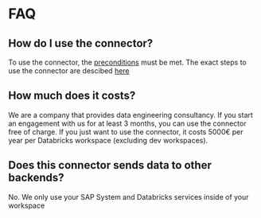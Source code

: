 # FAQ

## How do I use the connector?

To use the connector, the [preconditions](prerequisites.md) must be met. The exact steps to use the connector are descibed [here](configuration)

## How much does it costs?

We are a company that provides data engineering consultancy. If you start an engagement with us for at least 3 months, you can use the connector free of charge. If you just want to use the connector, it costs 5000€ per year per Databricks workspace (excluding dev workspaces).

## Does this connector sends data to other backends?

No. We only use your SAP System and Databricks services inside of your workspace
